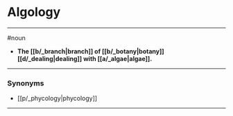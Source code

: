 # Algology
---
#noun
- **The [[b/_branch|branch]] of [[b/_botany|botany]] [[d/_dealing|dealing]] with [[a/_algae|algae]].**
---
### Synonyms
- [[p/_phycology|phycology]]
---
